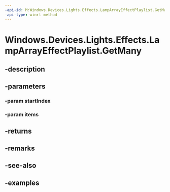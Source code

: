 ```yaml
---
-api-id: M:Windows.Devices.Lights.Effects.LampArrayEffectPlaylist.GetMany(System.UInt32,Windows.Devices.Lights.Effects.ILampArrayEffect[])
-api-type: winrt method
---
```


<!-- Method syntax.
public uint LampArrayEffectPlaylist.GetMany(UInt32 startIndex, ILampArrayEffect[] items)
-->

# Windows.Devices.Lights.Effects.LampArrayEffectPlaylist.GetMany

## -description

## -parameters
### -param startIndex

### -param items

## -returns

## -remarks

## -see-also

## -examples

